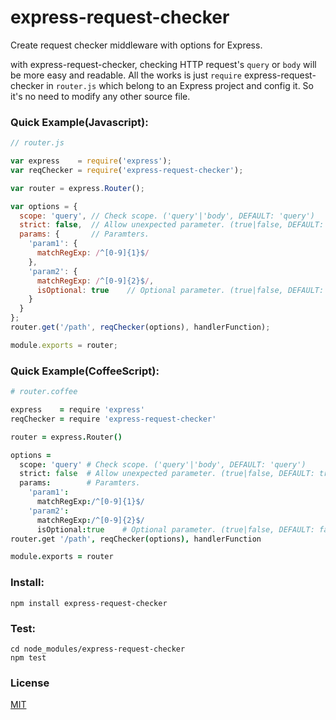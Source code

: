 # express-request-checker
Create request checker middleware with options for Express.

with express-request-checker, checking HTTP request's `query` or `body` will be more easy and readable. All the works is just `require` express-request-checker in `router.js` which belong to an Express project and config it. So it's no need to modify any other source file.

### Quick Example(Javascript):
```javascript
// router.js

var express    = require('express');
var reqChecker = require('express-request-checker');

var router = express.Router();

var options = {
  scope: 'query', // Check scope. ('query'|'body', DEFAULT: 'query')
  strict: false,  // Allow unexpected parameter. (true|false, DEFAULT: true)
  params: {       // Paramters.
    'param1': {
      matchRegExp: /^[0-9]{1}$/
    },
    'param2': {
      matchRegExp: /^[0-9]{2}$/,
      isOptional: true    // Optional parameter. (true|false, DEFAULT: false)
    }
  }
};
router.get('/path', reqChecker(options), handlerFunction);

module.exports = router;
```

### Quick Example(CoffeeScript):
```coffee
# router.coffee

express    = require 'express'
reqChecker = require 'express-request-checker'

router = express.Router()

options =
  scope: 'query' # Check scope. ('query'|'body', DEFAULT: 'query')
  strict: false  # Allow unexpected parameter. (true|false, DEFAULT: true)
  params:        # Paramters.
    'param1':
      matchRegExp:/^[0-9]{1}$/
    'param2':
      matchRegExp:/^[0-9]{2}$/
      isOptional:true    # Optional parameter. (true|false, DEFAULT: false)
router.get '/path', reqChecker(options), handlerFunction

module.exports = router
```

### Install:
```shell
npm install express-request-checker
```

### Test:
```shell
cd node_modules/express-request-checker
npm test
```

### License
[MIT](LICENSE)
